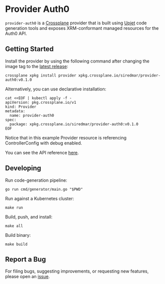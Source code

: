 # Provider Auth0

`provider-auth0` is a [Crossplane](https://crossplane.io/) provider that
is built using [Upjet](https://github.com/crossplane/upjet) code
generation tools and exposes XRM-conformant managed resources for the
Auth0 API.

## Getting Started

Install the provider by using the following command after changing the image tag
to the [latest release](https://marketplace.upbound.io/providers/siredmar/provider-auth0):
```
crossplane xpkg install provider xpkg.crossplane.io/siredmar/provider-auth0:v0.1.0
```

Alternatively, you can use declarative installation:
```
cat <<EOF | kubectl apply -f -
apiVersion: pkg.crossplane.io/v1
kind: Provider
metadata:
  name: provider-auth0
spec:
  package: xpkg.crossplane.io/siredmar/provider-auth0:v0.1.0
EOF
```

Notice that in this example Provider resource is referencing ControllerConfig with debug enabled.

You can see the API reference [here](https://doc.crds.dev/github.com/siredmar/provider-auth0).

## Developing

Run code-generation pipeline:
```console
go run cmd/generator/main.go "$PWD"
```

Run against a Kubernetes cluster:

```console
make run
```

Build, push, and install:

```console
make all
```

Build binary:

```console
make build
```

## Report a Bug

For filing bugs, suggesting improvements, or requesting new features, please
open an [issue](https://github.com/siredmar/provider-auth0/issues).
